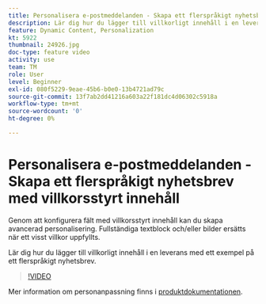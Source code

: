```yaml
---
title: Personalisera e-postmeddelanden - Skapa ett flerspråkigt nyhetsbrev med villkorsstyrt innehåll
description: Lär dig hur du lägger till villkorligt innehåll i en leverans med ett exempel på ett flerspråkigt nyhetsbrev.
feature: Dynamic Content, Personalization
kt: 5922
thumbnail: 24926.jpg
doc-type: feature video
activity: use
team: TM
role: User
level: Beginner
exl-id: 080f5229-9eae-45b6-b0e0-13b4721ad79c
source-git-commit: 13f7ab2dd41216a603a22f181dc4d06302c5918a
workflow-type: tm+mt
source-wordcount: '0'
ht-degree: 0%

---
```


# Personalisera e-postmeddelanden - Skapa ett flerspråkigt nyhetsbrev med villkorsstyrt innehåll

Genom att konfigurera fält med villkorsstyrt innehåll kan du skapa avancerad personalisering. Fullständiga textblock och/eller bilder ersätts när ett visst villkor uppfyllts.

Lär dig hur du lägger till villkorligt innehåll i en leverans med ett exempel på ett flerspråkigt nyhetsbrev.

>[!VIDEO](https://video.tv.adobe.com/v/24926?quality=12&learn=on)

Mer information om personanpassning finns i [produktdokumentationen](https://experienceleague.adobe.com/docs/campaign-classic/using/sending-messages/personalizing-deliveries/about-personalization.html?lang=sv).
